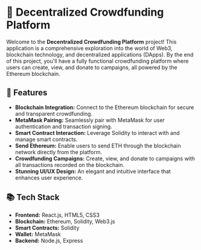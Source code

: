 # 🚀 Decentralized Crowdfunding Platform

Welcome to the **Decentralized Crowdfunding Platform** project! This application is a comprehensive exploration into the world of Web3, blockchain technology, and decentralized applications (DApps). By the end of this project, you'll have a fully functional crowdfunding platform where users can create, view, and donate to campaigns, all powered by the Ethereum blockchain.

## 🌟 Features

- **Blockchain Integration:** Connect to the Ethereum blockchain for secure and transparent crowdfunding.
- **MetaMask Pairing:** Seamlessly pair with MetaMask for user authentication and transaction signing.
- **Smart Contract Interaction:** Leverage Solidity to interact with and manage smart contracts.
- **Send Ethereum:** Enable users to send ETH through the blockchain network directly from the platform.
- **Crowdfunding Campaigns:** Create, view, and donate to campaigns with all transactions recorded on the blockchain.
- **Stunning UI/UX Design:** An elegant and intuitive interface that enhances user experience.

## 📚 Tech Stack

- **Frontend:** React.js, HTML5, CSS3
- **Blockchain:** Ethereum, Solidity, Web3.js
- **Smart Contracts:** Solidity
- **Wallet:** MetaMask
- **Backend:** Node.js, Express
